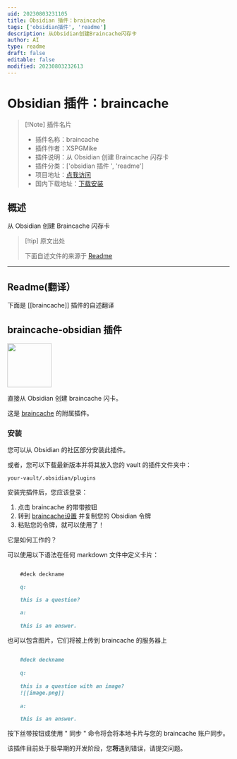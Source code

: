 ```yaml
---
uid: 20230803231105
title: Obsidian 插件：braincache
tags: ['obsidian插件', 'readme']
description: 从Obsidian创建Braincache闪存卡
author: AI
type: readme
draft: false
editable: false
modified: 20230803232613
---
```


# Obsidian 插件：braincache

> [!Note] 插件名片
> - 插件名称：braincache
> - 插件作者：XSPGMike
> - 插件说明：从 Obsidian 创建 Braincache 闪存卡
> - 插件分类：['obsidian 插件 ', 'readme']
> - 项目地址：[点我访问](https://github.com/XSPGMike/braincache_obsidian)
> - 国内下载地址：[下载安装](https://pkmer.cn/products/plugin/pluginMarket/?braincache)

## 概述

从 Obsidian 创建 Braincache 闪存卡

> [!tip] 原文出处
>
>下面自述文件的来源于 [Readme](https://ghproxy.net/https://raw.githubusercontent.com/XSPGMike/braincache_obsidian/master/README.md)
>

---

## Readme(翻译）

下面是 [[braincache]] 插件的自述翻译

## braincache-obsidian 插件

<img src="https://braincache.co/android-chrome-192x192.baef1f58.png" width=100/>

直接从 Obsidian 创建 braincache 闪卡。

这是 [braincache](https://braincache.co) 的附属插件。

### 安装

您可以从 Obsidian 的社区部分安装此插件。

或者，您可以下载最新版本并将其放入您的 vault 的插件文件夹中：

`your-vault/.obsidian/plugins`

安装完插件后，您应该登录：

1. 点击 braincache 的带带按钮
2. 转到 [braincache设置](https://braincache.co/settings) 并复制您的 Obsidian 令牌
3. 粘贴您的令牌，就可以使用了！

它是如何工作的？

可以使用以下语法在任何 markdown 文件中定义卡片：

```md

  	#deck deckname

  	q:

  	this is a question?

  	a:
	
	this is an answer.

```

也可以包含图片，它们将被上传到 braincache 的服务器上

```md
	
	#deck deckname
	
	q:
	
	this is a question with an image?
	![[image.png]]
	
	a:
	
	this is an answer.

```

按下丝带按钮或使用 " 同步 " 命令将会将本地卡片与您的 braincache 账户同步。

该插件目前处于极早期的开发阶段，您**将**遇到错误，请提交问题。
